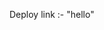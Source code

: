  Deploy link :- "hello"


<!-- 
git init
git add .
git commit -m "first commit"
git branch -M main
git remote add origin https://github.com/Ravi8972/f4-cont2.git
git push -u origin main
 -->
